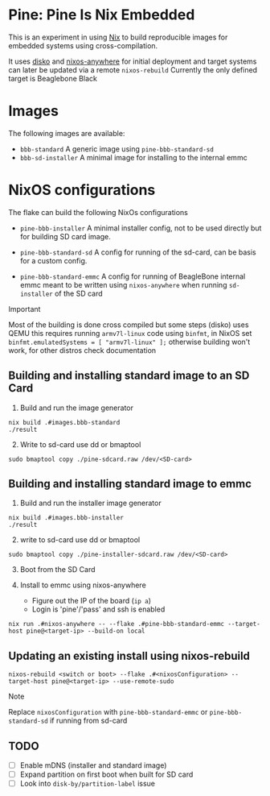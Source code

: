 
# Pine: Pine Is Nix Embedded

This is an experiment in using [Nix](https://nixos.org/) to build reproducible images for
embedded systems using cross-compilation.

It uses [disko](https://github.com/nix-community/disko) and
[nixos-anywhere](https://github.com/nix-community/nixos-anywhere) for initial
deployment and target systems can later be updated via a remote `nixos-rebuild`
Currently the only defined target is Beaglebone Black

# Images

The following images are available:

- `bbb-standard` A generic image using `pine-bbb-standard-sd`
- `bbb-sd-installer` A minimal image for installing to the internal emmc 

# NixOS configurations

The flake can build the following NixOs configurations

- `pine-bbb-installer` A minimal installer config, not to be used directly
   but for building SD card image.

- `pine-bbb-standard-sd` A config for running of the sd-card, can be basis
   for a custom config.

- `pine-bbb-standard-emmc` A config for running of BeagleBone internal emmc
  meant to be written using `nixos-anywhere` when running `sd-installer` of
  the SD card

> [!IMPORTANT]  
> Most of the building is done cross compiled but some steps (disko) uses QEMU
> this requires running `armv7l-linux` code using `binfmt`, in NixOS set
> `binfmt.emulatedSystems = [ "armv7l-linux" ];` otherwise building won't work,
> for other distros check documentation

## Building and installing standard image to an SD Card

1. Build and run the image generator 
```
nix build .#images.bbb-standard
./result
```

2. Write to sd-card use dd or bmaptool
```
sudo bmaptool copy ./pine-sdcard.raw /dev/<SD-card>
```

## Building and installing standard image to emmc

1. Build and run the installer image generator
```
nix build .#images.bbb-installer
./result
```

2. write to sd-card use dd or bmaptool
```
sudo bmaptool copy ./pine-installer-sdcard.raw /dev/<SD-card>
```

3. Boot from the SD Card

4. Install to emmc using nixos-anywhere
   - Figure out the IP of the board (`ip a`)
   - Login is 'pine'/'pass' and ssh is enabled

```
nix run .#nixos-anywhere -- --flake .#pine-bbb-standard-emmc --target-host pine@<target-ip> --build-on local
```

## Updating an existing install using nixos-rebuild

```
nixos-rebuild <switch or boot> --flake .#<nixosConfiguration> --target-host pine@<target-ip> --use-remote-sudo
```

> [!NOTE]  
> Replace `nixosConfiguration` with `pine-bbb-standard-emmc` or
> `pine-bbb-standard-sd` if running from sd-card


## TODO

- [ ] Enable mDNS (installer and standard image)
- [ ] Expand partition on first boot when built for SD card
- [ ] Look into `disk-by/partition-label` issue
